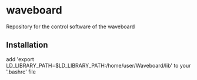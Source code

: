 # waveboard
Repository for the control software of the waveboard

## Installation
add 'export LD_LIBRARY_PATH=$LD_LIBRARY_PATH:/home/user/Waveboard/lib' to your '.bashrc' file
